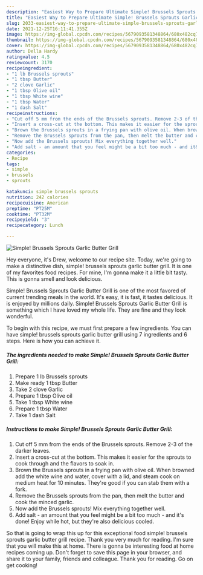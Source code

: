 ```yaml
---
description: "Easiest Way to Prepare Ultimate Simple! Brussels Sprouts Garlic Butter Grill"
title: "Easiest Way to Prepare Ultimate Simple! Brussels Sprouts Garlic Butter Grill"
slug: 2033-easiest-way-to-prepare-ultimate-simple-brussels-sprouts-garlic-butter-grill
date: 2021-12-25T16:11:41.355Z
image: https://img-global.cpcdn.com/recipes/5679093581348864/680x482cq70/simple-brussels-sprouts-garlic-butter-grill-recipe-main-photo.jpg
thumbnail: https://img-global.cpcdn.com/recipes/5679093581348864/680x482cq70/simple-brussels-sprouts-garlic-butter-grill-recipe-main-photo.jpg
cover: https://img-global.cpcdn.com/recipes/5679093581348864/680x482cq70/simple-brussels-sprouts-garlic-butter-grill-recipe-main-photo.jpg
author: Della Hardy
ratingvalue: 4.5
reviewcount: 3170
recipeingredient:
- "1 lb Brussels sprouts"
- "1 tbsp Butter"
- "2 clove Garlic"
- "1 tbsp Olive oil"
- "1 tbsp White wine"
- "1 tbsp Water"
- "1 dash Salt"
recipeinstructions:
- "Cut off 5 mm from the ends of the Brussels sprouts. Remove 2-3 of the darker leaves."
- "Insert a cross-cut at the bottom. This makes it easier for the sprouts to cook through and the flavors to soak in."
- "Brown the Brussels sprouts in a frying pan with olive oil. When browned add the white wine and water, cover with a lid, and steam cook on medium heat for 10 minutes. They&#39;re good if you can stab them with a fork."
- "Remove the Brussels sprouts from the pan, then melt the butter and cook the minced garlic."
- "Now add the Brussels sprouts! Mix everything together well."
- "Add salt - an amount that you feel might be a bit too much - and it&#39;s done! Enjoy while hot, but they&#39;re also delicious cooled."
categories:
- Recipe
tags:
- simple
- brussels
- sprouts

katakunci: simple brussels sprouts 
nutrition: 242 calories
recipecuisine: American
preptime: "PT25M"
cooktime: "PT32M"
recipeyield: "3"
recipecategory: Lunch

---
```



![Simple! Brussels Sprouts Garlic Butter Grill](https://img-global.cpcdn.com/recipes/5679093581348864/680x482cq70/simple-brussels-sprouts-garlic-butter-grill-recipe-main-photo.jpg)

Hey everyone, it's Drew, welcome to our recipe site. Today, we're going to make a distinctive dish, simple! brussels sprouts garlic butter grill. It is one of my favorites food recipes. For mine, I'm gonna make it a little bit tasty. This is gonna smell and look delicious.



Simple! Brussels Sprouts Garlic Butter Grill is one of the most favored of current trending meals in the world. It's easy, it is fast, it tastes delicious. It is enjoyed by millions daily. Simple! Brussels Sprouts Garlic Butter Grill is something which I have loved my whole life. They are fine and they look wonderful.


To begin with this recipe, we must first prepare a few ingredients. You can have simple! brussels sprouts garlic butter grill using 7 ingredients and 6 steps. Here is how you can achieve it.

<!--inarticleads1-->

##### The ingredients needed to make Simple! Brussels Sprouts Garlic Butter Grill:

1. Prepare 1 lb Brussels sprouts
1. Make ready 1 tbsp Butter
1. Take 2 clove Garlic
1. Prepare 1 tbsp Olive oil
1. Take 1 tbsp White wine
1. Prepare 1 tbsp Water
1. Take 1 dash Salt




<!--inarticleads2-->

##### Instructions to make Simple! Brussels Sprouts Garlic Butter Grill:

1. Cut off 5 mm from the ends of the Brussels sprouts. Remove 2-3 of the darker leaves.
1. Insert a cross-cut at the bottom. This makes it easier for the sprouts to cook through and the flavors to soak in.
1. Brown the Brussels sprouts in a frying pan with olive oil. When browned add the white wine and water, cover with a lid, and steam cook on medium heat for 10 minutes. They&#39;re good if you can stab them with a fork.
1. Remove the Brussels sprouts from the pan, then melt the butter and cook the minced garlic.
1. Now add the Brussels sprouts! Mix everything together well.
1. Add salt - an amount that you feel might be a bit too much - and it&#39;s done! Enjoy while hot, but they&#39;re also delicious cooled.




So that is going to wrap this up for this exceptional food simple! brussels sprouts garlic butter grill recipe. Thank you very much for reading. I'm sure that you will make this at home. There is gonna be interesting food at home recipes coming up. Don't forget to save this page in your browser, and share it to your family, friends and colleague. Thank you for reading. Go on get cooking!
